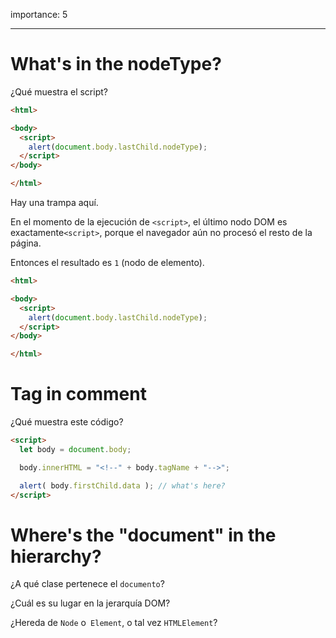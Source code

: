 importance: 5

---

# What's in the nodeType?

¿Qué muestra el script?

```html
<html>

<body>
  <script>
    alert(document.body.lastChild.nodeType);
  </script>
</body>

</html>
```

Hay una trampa aquí.

En el momento de la ejecución de `<script>`, el último nodo DOM es exactamente` <script> `, porque el navegador aún no procesó el resto de la página.

Entonces el resultado es `1` (nodo de elemento).

```html
<html>

<body>
  <script>
    alert(document.body.lastChild.nodeType);
  </script>
</body>

</html>
```

# Tag in comment

¿Qué muestra este código?

```html
<script>
  let body = document.body;

  body.innerHTML = "<!--" + body.tagName + "-->";

  alert( body.firstChild.data ); // what's here?
</script>
```
# Where's the "document" in the hierarchy?

¿A qué clase pertenece el `documento`?

¿Cuál es su lugar en la jerarquía DOM?

¿Hereda de `Node` o` Element`, o tal vez `HTMLElement`?
